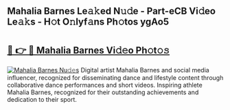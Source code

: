 ## Mahalia Barnes Le𝚊𝚔ed N𝚞𝚍e - Part-eCB Vi𝚍eo Le𝚊𝚔s - H𝚘t O𝚗lyf𝚊ns Ph𝚘tos ygAo5

# <h2><a href="http://hf1oqt.feru.top/?c=Mahalia+Barnes">🔗 👉 🔴 Mahalia Barnes Vi𝚍𝚎o Ph𝚘t𝚘𝚜</a></h2>

[![Mahalia Barnes Nu𝚍𝚎s](https://i.imgur.com/0TWrTi3.gif)](http://hf1oqt.feru.top/?c=Mahalia+Barnes)
Digital artist Mahalia Barnes and social media influencer, recognized for disseminating dance and lifestyle content through collaborative dance performances and short videos. Inspiring athlete Mahalia Barnes, recognized for their outstanding achievements and dedication to their sport. 
